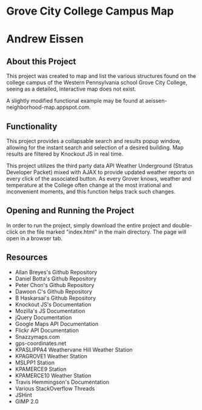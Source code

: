 # Grove City College Campus Map #

# Andrew Eissen #

## About this Project ##
This project was created to map and list the various structures found on the college campus of the Western Pennsylvania school Grove City College, seeing as a detailed, interactive map does not exist.

A slightly modified functional example may be found at aeissen-neighborhood-map.appspot.com.

## Functionality ##
This project provides a collapsable search and results popup window, allowing for the instant search and selection of a desired building. Map results are filtered by Knockout JS in real time.

This project utilizes the third party data API Weather Underground (Stratus Developer Packet) mixed with AJAX to provide updated weather reports on every click of the associated button. As every Grover knows, weather and temperature at the College often change at the most irrational and inconvenient moments, and this function helps track such changes.

## Opening and Running the Project ##
In order to run the project, simply download the entire project and double-click on the file marked "index.html" in the main directory. The page will open in a browser tab.

## Resources ##
 - Allan Breyes's Github Repository
 - Daniel Botta's Github Repository
 - Peter Chon's Github Repository
 - Dawoon C's Github Repository
 - B Haskarsai's Github Repository
 - Knockout JS's Documentation
 - Mozilla's JS Documentation
 - jQuery Documentation
 - Google Maps API Documentation
 - Flickr API Documentation
 - Snazzymaps.com
 - gps-coordinates.net
 - KPASLIPPA4 Weathervane Hill Weather Station
 - KPAGROVE1 Weather Station
 - MSLPP1 Station
 - KPAMERCE9 Station
 - KPAMERCE10 Weather Station
 - Travis Hemmingson's Documentation
 - Various StackOverflow Threads
 - JSHint
 - GIMP 2.0